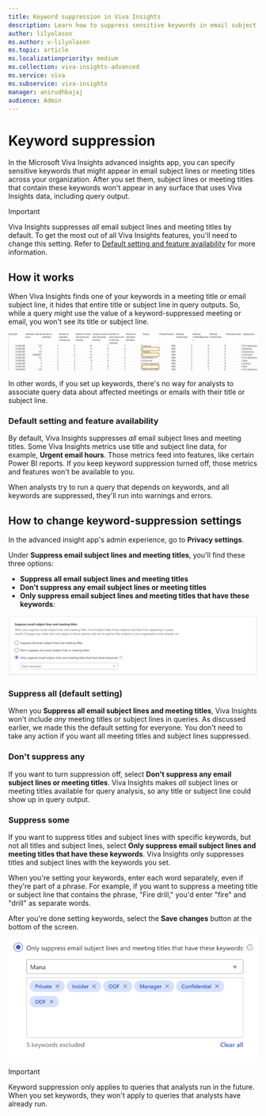 ```yaml
---
title: Keyword suppression in Viva Insights
description: Learn how to suppress sensitive keywords in email subject lines and meeting titles with Viva Insights. 
author: lilyolason
ms.author: v-lilyolason
ms.topic: article
ms.localizationpriority: medium
ms.collection: viva-insights-advanced
ms.service: viva 
ms.subservice: viva-insights
manager: anirudhbajaj
audience: Admin
---
```


# Keyword suppression

In the Microsoft Viva Insights advanced insights app, you can specify sensitive keywords that might appear in email subject lines or meeting titles across your organization. After you set them, subject lines or meeting titles that contain these keywords won't appear in any surface that uses Viva Insights data, including query output.

>[!Important]
> Viva Insights suppresses *all* email subject lines and meeting titles by default. To get the most out of all Viva Insights features, you'll need to change this setting. Refer to [Default setting and feature availability](#default-setting-and-feature-availability) for more information.

## How it works

When Viva Insights finds one of your keywords in a meeting title or email subject line, it hides that entire title or subject line in query outputs. So, while a query might use the value of a keyword-suppressed meeting or email, you won't see its title or subject line. 

![Screenshot that shows a meeting query output with some suppressed subject lines.](../images/meeting-query-output-keywords-suppressed.png)

In other words, if you set up keywords, there's no way for analysts to associate query data about affected meetings or emails with their title or subject line.

### Default setting and feature availability

By default, Viva Insights suppresses *all* email subject lines and meeting titles. Some Viva Insights metrics use title and subject line data, for example, **Urgent email hours**<!--verify-->. Those metrics feed into features, like certain Power BI reports. If you keep keyword suppression turned off, those metrics and features won't be available to you.

When analysts try to run a query that depends on keywords, and all keywords are suppressed, they'll run into warnings and errors.

## How to change keyword-suppression settings

In the advanced insight app's admin experience, go to **Privacy settings**.

Under **Suppress email subject lines and meeting titles**, you'll find these three options:

* **Suppress all email subject lines and meeting titles**
* **Don't suppress any email subject lines or meeting titles**
* **Only suppress email subject lines and meeting titles that have these keywords**:

![Screenshot that shows the keyword suppression section of the Privacy settings page. The last option's radio button is selected.](../images/admin-keyword-suppression.png)

### Suppress all (default setting)

When you **Suppress all email subject lines and meeting titles**, Viva Insights won't include *any* meeting titles or subject lines in queries. As discussed earlier, we made this the default setting for everyone. You don't need to take any action if you want all meeting titles and subject lines suppressed.

### Don't suppress any

If you want to turn suppression off, select **Don't suppress any email subject lines or meeting titles**. Viva Insights makes *all* subject lines or meeting titles available for query analysis, so any title or subject line could show up in query output.

### Suppress some

If you want to suppress titles and subject lines with specific keywords, but not all titles and subject lines, select **Only suppress email subject lines and meeting titles that have these keywords**. Viva Insights only suppresses titles and subject lines with the keywords you set. 

When you're setting your keywords, enter each word separately, even if they're part of a phrase. For example, if you want to suppress a meeting title or subject line that contains the phrase, "Fire drill," you'd enter "fire" and "drill" as separate words.

After you're done setting keywords, select the **Save changes** button at the bottom of the screen.

![Screenshot that shows adding keywords, which appear as tags.](../images/admin-add-keywords.png)

>[!Important]
> Keyword suppression only applies to queries that analysts run in the future. When you set keywords, they won't apply to queries that analysts have already run.